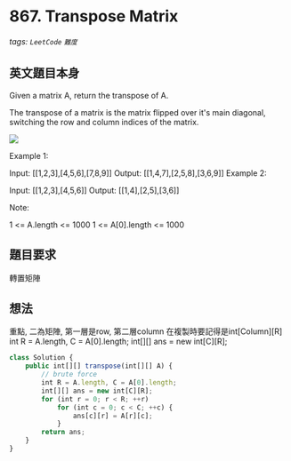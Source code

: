 # 867. Transpose Matrix
###### tags: `LeetCode` `難度`

## 英文題目本身
Given a matrix A, return the transpose of A.

The transpose of a matrix is the matrix flipped over it's main diagonal, switching the row and column indices of the matrix.


![](https://i.imgur.com/HVlxSv9.png)

 

Example 1:

Input: [[1,2,3],[4,5,6],[7,8,9]]
Output: [[1,4,7],[2,5,8],[3,6,9]]
Example 2:

Input: [[1,2,3],[4,5,6]]
Output: [[1,4],[2,5],[3,6]]
 

Note:

1 <= A.length <= 1000
1 <= A[0].length <= 1000
## 題目要求
轉置矩陣
## 想法
重點, 二為矩陣, 第一層是row, 第二層column
在複製時要記得是int[Column][R]
int R = A.length, C = A[0].length;
int[][] ans = new int[C][R];
```javascript
class Solution {
    public int[][] transpose(int[][] A) {
        // brute force
        int R = A.length, C = A[0].length;
        int[][] ans = new int[C][R];
        for (int r = 0; r < R; ++r)
            for (int c = 0; c < C; ++c) {
                ans[c][r] = A[r][c];
            }
        return ans;
    }
}
```